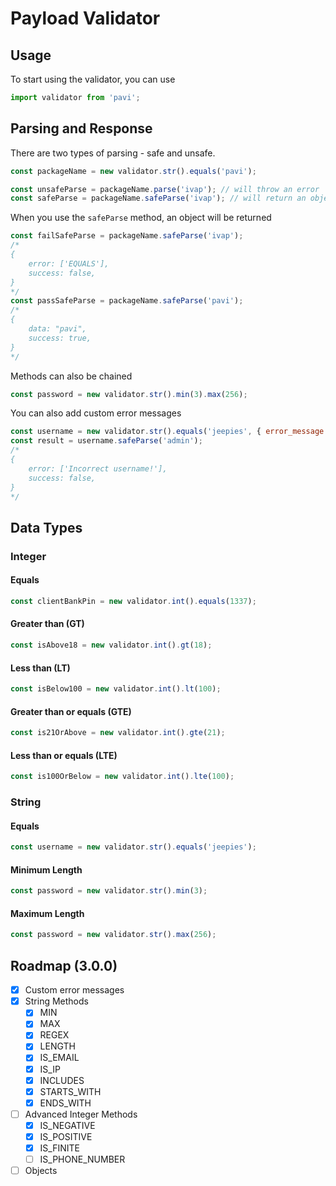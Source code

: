 # Payload Validator

## Usage

To start using the validator, you can use

```js
import validator from 'pavi';
```

## Parsing and Response

There are two types of parsing - safe and unsafe.

```js
const packageName = new validator.str().equals('pavi');

const unsafeParse = packageName.parse('ivap'); // will throw an error
const safeParse = packageName.safeParse('ivap'); // will return an object
```

When you use the `safeParse` method, an object will be returned

```js
const failSafeParse = packageName.safeParse('ivap');
/*
{
    error: ['EQUALS'],
    success: false,
}
*/
const passSafeParse = packageName.safeParse('pavi');
/*
{
    data: "pavi",
    success: true,
}
*/
```

Methods can also be chained

```js
const password = new validator.str().min(3).max(256);
```

You can also add custom error messages

```js
const username = new validator.str().equals('jeepies', { error_message: 'Incorrect username!' });
const result = username.safeParse('admin');
/*
{
    error: ['Incorrect username!'],
    success: false,
}
*/
```

## Data Types

### Integer

#### Equals

```js
const clientBankPin = new validator.int().equals(1337);
```

#### Greater than (GT)

```js
const isAbove18 = new validator.int().gt(18);
```

#### Less than (LT)

```js
const isBelow100 = new validator.int().lt(100);
```

#### Greater than or equals (GTE)

```js
const is21OrAbove = new validator.int().gte(21);
```

#### Less than or equals (LTE)

```js
const is100OrBelow = new validator.int().lte(100);
```

### String

#### Equals

```js
const username = new validator.str().equals('jeepies');
```

#### Minimum Length

```js
const password = new validator.str().min(3);
```

#### Maximum Length

```js
const password = new validator.str().max(256);
```

## Roadmap (3.0.0)

- [x] Custom error messages
- [x] String Methods
  - [x] MIN
  - [x] MAX
  - [x] REGEX
  - [x] LENGTH
  - [x] IS_EMAIL
  - [x] IS_IP
  - [x] INCLUDES
  - [x] STARTS_WITH
  - [x] ENDS_WITH
- [ ] Advanced Integer Methods
  - [x] IS_NEGATIVE
  - [x] IS_POSITIVE
  - [x] IS_FINITE
  - [ ] IS_PHONE_NUMBER
- [ ] Objects